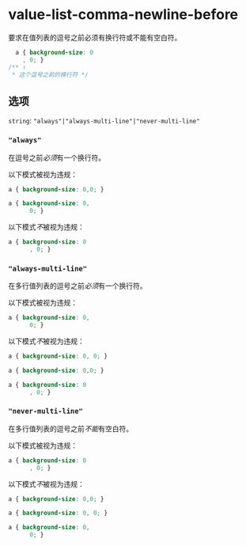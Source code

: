 # value-list-comma-newline-before

要求在值列表的逗号之前必须有换行符或不能有空白符。

```css
  a { background-size: 0
    , 0; }
/** ↑
 * 这个逗号之前的换行符 */
```

## 选项

`string`: `"always"|"always-multi-line"|"never-multi-line"`

### `"always"`

在逗号之前*必须*有一个换行符。

以下模式被视为违规：

```css
a { background-size: 0,0; }
```

```css
a { background-size: 0,
      0; }
```

以下模式*不*被视为违规：

```css
a { background-size: 0
      , 0; }
```

### `"always-multi-line"`

在多行值列表的逗号之前*必须*有一个换行符。

以下模式被视为违规：

```css
a { background-size: 0,
      0; }
```

以下模式*不*被视为违规：

```css
a { background-size: 0, 0; }
```

```css
a { background-size: 0,0; }
```

```css
a { background-size: 0
      , 0; }
```

### `"never-multi-line"`

在多行值列表的逗号之前*不能*有空白符。

以下模式被视为违规：

```css
a { background-size: 0
      , 0; }
```

以下模式*不*被视为违规：

```css
a { background-size: 0,0; }
```

```css
a { background-size: 0, 0; }
```

```css
a { background-size: 0,
      0; }
```
